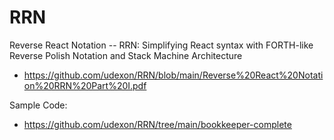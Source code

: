 # RRN
Reverse React Notation -- RRN: Simplifying React syntax with FORTH-like Reverse Polish Notation and Stack Machine Architecture

- https://github.com/udexon/RRN/blob/main/Reverse%20React%20Notation%20RRN%20Part%20I.pdf

Sample Code:
- https://github.com/udexon/RRN/tree/main/bookkeeper-complete
